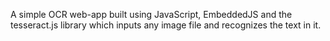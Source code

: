 A simple OCR web-app built using JavaScript, EmbeddedJS and the tesseract.js library which inputs any image file and recognizes the text in it.

